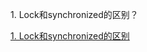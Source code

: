 





<span id="1">1. Lock和synchronized的区别？</span>











































[1. Lock和synchronized的区别](#1)


